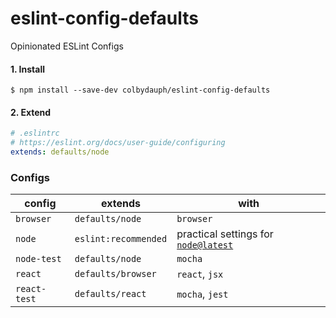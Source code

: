 # eslint-config-defaults
Opinionated ESLint Configs

#### 1. Install
```shell
$ npm install --save-dev colbydauph/eslint-config-defaults
```

#### 2. Extend
```yaml
# .eslintrc
# https://eslint.org/docs/user-guide/configuring
extends: defaults/node
```

### Configs

| config | extends | with |
|---|---|---|
| `browser` | `defaults/node` | `browser` |
| `node` | `eslint:recommended` |  practical settings for [`node@latest`](https://hub.docker.com/_/node) |
| `node-test` | `defaults/node` | `mocha` | 
| `react` | `defaults/browser` | `react`, `jsx` |
| `react-test` | `defaults/react` | `mocha`, `jest` |